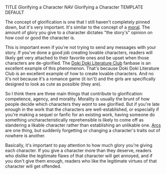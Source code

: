 TITLE Glorifying a Character
NAV Glorifying a Character
TEMPLATE DEFAULT

The concept of glorification is one that I still haven't completely pinned down, but it's very important. It's similar to the concept of a [moral](messages). The amount of glory you give to a character dictates "the story's" opinion on how cool or good the character is.

This is important even if you're not trying to send any messages with your story. If you've done a good job creating lovable characters, readers will likely get very attached to their favorite ones and be upset when those characters are de-glorified. The [Doki Doki Literature Club](/reviews/ddlc) fanbase is an excellent example of this phenomenon. That's because Doki Doki Literature Club is an excellent example of how to create lovable characters. And no it's not because it's a romance game (it isn't) and the girls are specifically designed to look as cute as possible (they are).

So I think there are three main things that contribute to glorification: competence, agency, and morality. Morality is usually the brunt of how people decide which characters they *want* to see glorified. But if you're late enough in the work that the characters are well-established, or especially if you're making a sequel or fanfic for an existing work, having someone do something uncharacteristically reprehensible is likely to come off as slandering a likable character rather than establishing an unlikable one. [Arcs](heroes) are one thing, but suddenly forgetting or changing a character's traits out of nowhere is another.

Basically, it's important to pay attention to how much glory you're giving each character. If you give a character more than they deserve, readers who dislike the legitimate flaws of that character will get annoyed, and if you don't give them enough, readers who like the legitimate virtues of that character will get offended.
